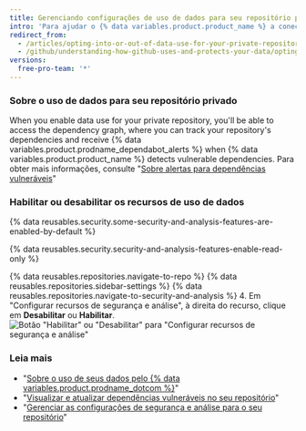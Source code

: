 ```yaml
---
title: Gerenciando configurações de uso de dados para seu repositório privado
intro: 'Para ajudar o {% data variables.product.product_name %} a conectar você a ferramentas, pessoas, projetos e informações relevantes, você pode configurar o uso de dados de seu repositório privado.'
redirect_from:
  - /articles/opting-into-or-out-of-data-use-for-your-private-repository
  - /github/understanding-how-github-uses-and-protects-your-data/opting-into-or-out-of-data-use-for-your-private-repository
versions:
  free-pro-team: '*'
---
```


### Sobre o uso de dados para seu repositório privado

When you enable data use for your private repository, you'll be able to access the dependency graph, where you can track your repository's dependencies and receive {% data variables.product.prodname_dependabot_alerts %} when {% data variables.product.product_name %} detects vulnerable dependencies. Para obter mais informações, consulte "[Sobre alertas para dependências vulneráveis](/github/managing-security-vulnerabilities/about-alerts-for-vulnerable-dependencies#dependabot-alerts-for-vulnerable-dependencies)"

### Habilitar ou desabilitar os recursos de uso de dados

{% data reusables.security.some-security-and-analysis-features-are-enabled-by-default %}

{% data reusables.security.security-and-analysis-features-enable-read-only %}

{% data reusables.repositories.navigate-to-repo %}
{% data reusables.repositories.sidebar-settings %}
{% data reusables.repositories.navigate-to-security-and-analysis %}
4. Em "Configurar recursos de segurança e análise", à direita do recurso, clique em **Desabilitar** ou **Habilitar**. ![Botão "Habilitar" ou "Desabilitar" para "Configurar recursos de segurança e análise" ](/assets/images/help/repository/security-and-analysis-disable-or-enable.png)

### Leia mais

- "[Sobre o uso de seus dados pelo {% data variables.product.prodname_dotcom %}](/articles/about-github-s-use-of-your-data)"
- "[Visualizar e atualizar dependências vulneráveis no seu repositório](/github/managing-security-vulnerabilities/viewing-and-updating-vulnerable-dependencies-in-your-repository)"
- "[Gerenciar as configurações de segurança e análise para o seu repositório](/github/administering-a-repository/managing-security-and-analysis-settings-for-your-repository)"
